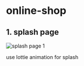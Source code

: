 # online-shop

## 1. splash page
![splash page 1](https://user-images.githubusercontent.com/82223231/133730362-f2e8a573-85a6-4e97-9cae-92ad67a193b3.jpg)

use lottie animation for splash 

